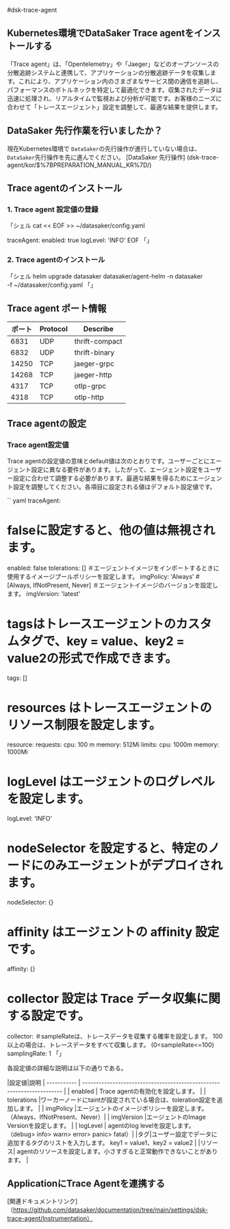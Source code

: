 #dsk-trace-agent

## Kubernetes環境でDataSaker Trace agentをインストールする

「Trace agent」は、「Opentelemetry」や「Jaeger」などのオープンソースの分散追跡システムと連携して、アプリケーションの分散追跡データを収集します。これにより、アプリケーション内のさまざまなサービス間の通信を追跡し、パフォーマンスのボトルネックを特定して最適化できます。収集されたデータは迅速に処理され、リアルタイムで監視および分析が可能です。お客様のニーズに合わせて「トレースエージェント」設定を調整して、最適な結果を提供します。

## DataSaker 先行作業を行いましたか？

現在Kubernetes環境で `DataSaker`の先行操作が進行していない場合は、 `DataSaker`先行操作を先に進んでください。 [DataSaker 先行操作] (dsk-trace-agent/kor/$%7BPREPARATION\_MANUAL\_KR%7D/)

## Trace agentのインストール

### 1. Trace agent 設定値の登録

「シェル
cat << EOF >> ~/datasaker/config.yaml

traceAgent:
  enabled: true
  logLevel: 'INFO'
EOF
「」

### 2. Trace agentのインストール

「シェル
helm upgrade datasaker datasaker/agent-helm -n datasaker \
  -f ~/datasaker/config.yaml
「」

## Trace agent ポート情報

|ポート| Protocol | Describe |
| ----- | -------- | -------------- |
| 6831 | UDP | thrift-compact |
| 6832 | UDP | thrift-binary |
| 14250 | TCP | jaeger-grpc |
| 14268 | TCP | jaeger-http |
| 4317 | TCP | otlp-grpc |
| 4318 | TCP | otlp-http |

## Trace agentの設定

### Trace agent設定値

Trace agentの設定値の意味とdefault値は次のとおりです。ユーザーごとにエージェント設定に異なる要件があります。したがって、エージェント設定をユーザー設定に合わせて調整する必要があります。最適な結果を得るためにエージェント設定を調整してください。各項目に設定される値はデフォルト設定値です。

`` yaml
traceAgent:
  # falseに設定すると、他の値は無視されます。
  enabled: false
  tolerations: []
  ＃エージェントイメージをインポートするときに使用するイメージプールポリシーを設定します。
  imgPolicy: 'Always' # [Always, IfNotPresent, Never]
  ＃エージェントイメージのバージョンを設定します。
  imgVersion: 'latest'
  # tagsはトレースエージェントのカスタムタグで、key = value、key2 = value2の形式で作成できます。
  tags: []
  # resources はトレースエージェントのリソース制限を設定します。
  resource:
    requests:
      cpu: 100 m
      memory: 512Mi
    limits:
      cpu: 1000m
      memory: 1000Mi
  # logLevel はエージェントのログレベルを設定します。
  logLevel: 'INFO'
  # nodeSelector を設定すると、特定のノードにのみエージェントがデプロイされます。
  nodeSelector: {}
  # affinity はエージェントの affinity 設定です。
  affinity: {}
  # collector 設定は Trace データ収集に関する設定です。
  collector:
    ＃sampleRateは、トレースデータを収集する確率を設定します。 100以上の場合は、トレースデータをすべて収集します。 (0<sampleRate<=100)
    samplingRate: 1
「」

各設定値の詳細な説明は以下の通りである。

|設定値|説明
| ----------- | -------------------------------------------------- -------------------- |
| enabled | Trace agentの有効化を設定します。 |
| tolerations |ワーカーノードにtaintが設定されている場合は、toleration設定を追加します。 |
| imgPolicy |エージェントのイメージポリシーを設定します。 （Always、IfNotPresent、Never）|
| imgVersion |エージェントのImage Versionを設定します。 |
| logLevel | agentのlog levelを設定します。 （debug> info> warn> error> panic> fatal）|
|タグ|ユーザー設定でデータに追加するタグのリストを入力します。 key1 = value1、key2 = value2 |
|リソース| agentのリソースを設定します。小さすぎると正常動作できないことがあります。 |

## ApplicationにTrace Agentを連携する

[関連ドキュメントリンク]（https://github.com/datasaker/documentation/tree/main/settings/dsk-trace-agent/Instrumentation）